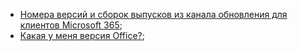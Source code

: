 - [Номера версий и сборок выпусков из канала обновления для клиентов Microsoft 365](/officeupdates/update-history-office365-proplus-by-date);
- [Какая у меня версия Office?](https://support.microsoft.com/office/932788b8-a3ce-44bf-bb09-e334518b8b19);